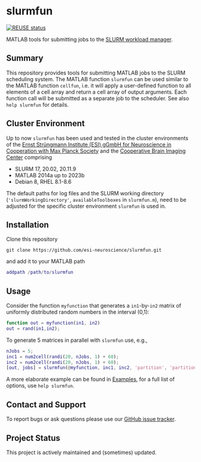 <!--
Copyright (c) 2025 Ernst Strüngmann Institute (ESI) for Neuroscience
in Cooperation with Max Planck Society
SPDX-License-Identifier: CC-BY-NC-SA-1.0
-->

# slurmfun

[![REUSE status](https://api.reuse.software/badge/github.com/esi-neuroscience/slurmfun)](https://api.reuse.software/info/github.com/esi-neuroscience/slurmfun)

MATLAB tools for submitting jobs to the [SLURM workload manager](https://slurm.schedmd.com/overview.html). 

## Summary 

This repository provides tools for submitting MATLAB jobs to the SLURM scheduling 
system. The MATLAB function `slurmfun` can be used similar to the MATLAB function 
`cellfun`, i.e. it will apply a user-defined function to all elements of a cell 
array and return a cell array of output arguments. Each function call will be 
submitted as a separate job to the scheduler. See also `help slurmfun` for details.

## Cluster Environment
Up to now `slurmfun` has been used and tested in the cluster environments of the 
[Ernst Strüngmann Institute (ESI) gGmbH for Neuroscience in Cooperation with Max Planck Society](https://www.esi-frankfurt.de/) 
and the [Cooperative Brain Imaging Center](https://cobic.de/) comprising

- SLURM 17, 20.02, 20.11.9
- MATLAB 2014a up to 2023b
- Debian 8, RHEL 8.1-8.6

The default paths for log files and the SLURM working directory (`'slurmWorkingDirectory'`, `availableToolboxes` in `slurmfun.m`),  need to be adjusted for the specific 
cluster environment `slurmfun` is used in.

## Installation 

Clone this repository 

``` shell
git clone https://github.com/esi-neuroscience/slurmfun.git
```

and add it to your MATLAB path

``` matlab
addpath /path/to/slurmfun
```

## Usage 

Consider the function `myfunction` that generates a `in1`-by-`in2` matrix of uniformly 
distributed random numbers in the interval (0,1):

``` matlab
function out = myfunction(in1, in2)
out = rand(in1,in2);
```

To generate 5 matrices in parallel with `slurmfun` use, e.g., 

``` matlab
nJobs = 5;
inc1 = num2cell(randi(20, nJobs, 1) + 60);
inc2 = num2cell(randi(20, nJobs, 1) + 60);
[out, jobs] = slurmfun(@myfunction, inc1, inc2, 'partition', 'partitionName', 'mem', '7500M', 'cpu', 1);
```

A more elaborate example can be found in [Examples](./Examples), for a full list 
of options, use `help slurmfun`. 

## Contact and Support

To report bugs or ask questions please use our
[GitHub issue tracker](https://github.com/esi-neuroscience/slurmfun/issues).

## Project Status

This project is actively maintained and (sometimes) updated.
